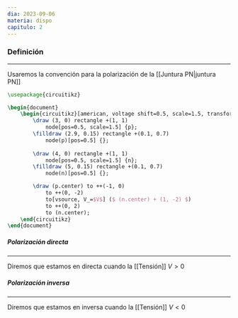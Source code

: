 ```yaml
---
dia: 2023-09-06
materia: dispo
capitulo: 2
---
```

### Definición
---
Usaremos la convención para la polarización de la [[Juntura PN|juntura PN]] 

```tikz
\usepackage{circuitikz} 

\begin{document} 
	\begin{circuitikz}[american, voltage shift=0.5, scale=1.5, transform shape, thick]
		\draw (3, 0) rectangle +(1, 1)
			node[pos=0.5, scale=1.5] {p};
		\filldraw (2.9, 0.15) rectangle +(0.1, 0.7)
			node(p)[pos=0.5] {};
	
		\draw (4, 0) rectangle +(1, 1)
			node[pos=0.5, scale=1.5] {n};
		\filldraw (5, 0.15) rectangle +(0.1, 0.7)
			node(n)[pos=0.5] {};

		\draw (p.center) to ++(-1, 0)
			to ++(0, -2)
			to[vsource, V_=$V$] ($ (n.center) + (1, -2) $)
			to ++(0, 2)
			to (n.center);
	\end{circuitikz}
\end{document}
```
##### Polarización directa
---
Diremos que estamos en directa cuando la [[Tensión]] $V > 0$

##### Polarización inversa
---
Diremos que estamos en inversa cuando la [[Tensión]] $V < 0$
